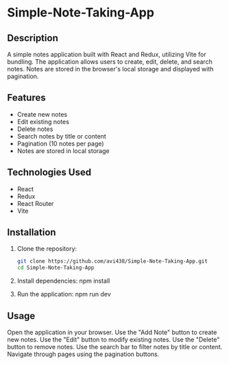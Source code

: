 # Simple-Note-Taking-App

## Description

A simple notes application built with React and Redux, utilizing Vite for bundling. The application allows users to create, edit, delete, and search notes. Notes are stored in the browser's local storage and displayed with pagination. 

## Features


- Create new notes
- Edit existing notes
- Delete notes
- Search notes by title or content
- Pagination (10 notes per page)
- Notes are stored in local storage

## Technologies Used


- React
- Redux
- React Router
- Vite

## Installation


1. Clone the repository:


   ```bash
   git clone https://github.com/avi438/Simple-Note-Taking-App.git
   cd Simple-Note-Taking-App

2. Install dependencies:
   npm install

3. Run the application:
   npm run dev


## Usage

Open the application in your browser.
Use the "Add Note" button to create new notes.
Use the "Edit" button to modify existing notes.
Use the "Delete" button to remove notes.
Use the search bar to filter notes by title or content.
Navigate through pages using the pagination buttons.

